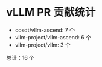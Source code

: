 # vLLM PR 贡献统计

- cosdt/vllm-ascend: 7 个
- vllm-project/vllm-ascend: 6 个
- vllm-project/vllm: 3 个

总计：16 个
